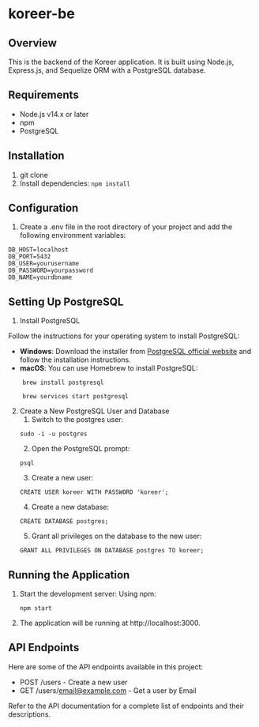 # koreer-be

## Overview
This is the backend of the Koreer application. It is built using Node.js, Express.js, and Sequelize ORM with a PostgreSQL database.

## Requirements
- Node.js v14.x or later
- npm
- PostgreSQL

## Installation
1. git clone
2. Install dependencies:
    ```npm install```

## Configuration
1. Create a .env file in the root directory of your project and add the following environment variables:
```
DB_HOST=localhost
DB_PORT=5432
DB_USER=yourusername
DB_PASSWORD=yourpassword
DB_NAME=yourdbname
```

## Setting Up PostgreSQL

1. Install PostgreSQL

Follow the instructions for your operating system to install PostgreSQL:

- **Windows**: Download the installer from [PostgreSQL official website](https://www.postgresql.org/download/windows/) and follow the installation instructions.
- **macOS**: You can use Homebrew to install PostgreSQL:
```
    brew install postgresql

    brew services start postgresql
```
2. Create a New PostgreSQL User and Database
    1. Switch to the postgres user:
    ```
    sudo -i -u postgres
    ```
    2. Open the PostgreSQL prompt:
    ```
    psql
    ```
    3. Create a new user:
    ```
    CREATE USER koreer WITH PASSWORD 'koreer';
    ```
    4. Create a new database:
    ```
    CREATE DATABASE postgres;
    ```
    5. Grant all privileges on the database to the new user:
    ```
    GRANT ALL PRIVILEGES ON DATABASE postgres TO koreer;
    ```
## Running the Application
1. Start the development server:
    Using npm:
    ```
    npm start
    ```
2. The application will be running at http://localhost:3000.

## API Endpoints
Here are some of the API endpoints available in this project:
 - POST /users - Create a new user
 - GET /users/email@example.com - Get a user by Email

 Refer to the API documentation for a complete list of endpoints and their descriptions.